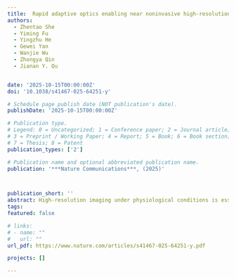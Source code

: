 ```yaml
---
title:  Rapid adaptive optics enabling near noninvasive high-resolution brain imaging in awake behaving mice
authors:
  - Zhentao She
  - Yiming Fu
  - Yingzhu He
  - Gewei Yan
  - Wanjie Wu
  - Zhongya Qin
  - Jianan Y. Qu


date: '2025-10-15T00:00:00Z'
doi: '10.1038/s41467-025-64251-y'

# Schedule page publish date (NOT publication's date).
publishDate: '2025-10-15T00:00:00Z'

# Publication type.
# Legend: 0 = Uncategorized; 1 = Conference paper; 2 = Journal article;
# 3 = Preprint / Working Paper; 4 = Report; 5 = Book; 6 = Book section;
# 7 = Thesis; 8 = Patent
publication_types: ['2']

# Publication name and optional abbreviated publication name.
publication: '***Nature Communications***, (2025)'



publication_short: ''
abstract: High-resolution imaging under physiological conditions is essential for studying biological mechanisms and disease processes. However, achieving this goal remains challenging due to optical aberrations and scattering from heterogeneous tissue structures, compounded by motion artifacts from awake animals. In this study, we developed a rapid and accurate adaptive optics system called multiplexing digital focus sensing and shaping (MD-FSS) for deep-tissue multiphoton microscopy. Under two-photon excitation, MD-FSS precisely measures the aberrated point spread function in approximately 0.1 s per measurement, effectively compensating for both aberrations and scattering to achieve subcellular resolution in deep tissue. Using MD-FSS integrated with two-photon microscopy, we achieved high-resolution brain imaging through thinned or optically cleared skull windows, two near noninvasive methods to access mouse brain, reaching depths up to 600 μm below the pia in awake behaving mice. Our findings revealed significant differences in microglial functional states and microvascular circulation dynamics between awake and anesthetized conditions, highlighting the importance of studying brain function in awake mice through noninvasive methods. We captured functional imaging of fine neuronal structures at subcellular level in both somatosensory and visual cortices. Additionally, we demonstrated high-resolution imaging of microvascular structures and neurovascular coupling across multiple cortical regions and depths in the awake brain. Our work shows that MD-FSS robustly corrects tissue-induced aberrations and scattering through rapid PSF measurements, enabling near-noninvasive, high-resolution imaging in awake, behaving mice.
tags:
featured: false

# links:
# - name: ""
#   url: ""
url_pdf: https://www.nature.com/articles/s41467-025-64251-y.pdf

projects: []

---
```





